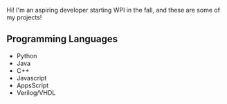 Hi! I'm an aspiring developer starting WPI in the fall, and these are some of my projects!
## Programming Languages
- Python
- Java
- C++
- Javascript
- AppsScript
- Verilog/VHDL
